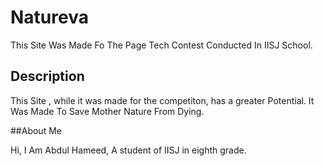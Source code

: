 # Natureva

This Site Was Made Fo The Page Tech Contest Conducted In IISJ School.

## Description

This Site , while it was made for the competiton, has a greater Potential. It Was Made To Save Mother Nature From Dying.

##About Me

Hi, I Am Abdul Hameed, A student of IISJ in eighth grade.
